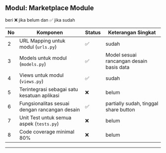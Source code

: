 ## Modul: Marketplace Module

beri ❌ jika belum dan ✅ jika sudah

| No  | Komponen                                      | Status | Keterangan Singkat                       |
| --- | --------------------------------------------- | ------ | ---------------------------------------- |
| 2   | URL Mapping untuk modul (`urls.py`)           | ✅     | sudah                                    |
| 3   | Models untuk modul (`models.py`)              | ✅     | Model sesuai rancangan desain basis data |
| 4   | Views untuk modul (`views.py`)                | ✅     | sudah                                    |
| 5   | Terintegrasi sebagai satu kesatuan aplikasi   | ❌     | belum                                    |
| 6   | Fungsionalitas sesuai dengan rancangan desain | ✅     | partially sudah, tinggal share button    |
| 7   | Unit Test untuk semua aspek (`tests.py`)      | ❌     | belum                                    |
| 8   | Code coverage minimal 80%                     | ❌     | belum                                    |

---
